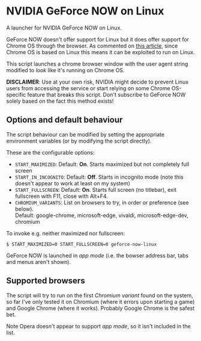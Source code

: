 # NVIDIA GeForce NOW on Linux

A launcher for NVIDIA GeForce NOW on Linux.

GeForce NOW doesn't offer support for Linux but it does offer support for Chrome OS through the browser. As commented on [this article](https://www.gamingonlinux.com/2020/08/nvidia-geforce-now-adds-chromebook-support-so-you-can-run-it-on-linux-too), since Chrome OS is based on Linux this means it can be exploited to run on Linux.

This script launches a chrome browser window with the user agent string modified to *look* like it's running on Chrome OS.

**DISCLAIMER**: Use at your own risk, NVIDIA might decide to prevent Linux users from accessing the service or start relying on some Chrome OS-specific feature that breaks this script. Don't subscribe to GeForce NOW solely based on the fact this method exists!

## Options and default behaviour

The script behaviour can be modified by setting the appropriate environment variables (or by modifying the script directly).

These are the configurable options:

- `START_MAXIMIZED`: Default: **On**. Starts maximized but not completely full screen
- `START_IN_INCOGNITO`: Default: **Off**. Starts in incognito mode (note this doesn't appear to work at least on my system)
- `START_FULLSCREEN`: Default: **On**. Starts full screen (no titlebar), exit fullscreen with F11, close with Alt+F4.
- `CHROMIUM_VARIANTS`: List on browsers to try, in order or preference (see below). \
    Default: google-chrome, microsoft-edge, vivaldi, microsoft-edge-dev, chromium 

To invoke e.g. neither maximized nor fullscreen:
```shell
$ START_MAXIMIZED=0 START_FULLSCREEN=0 geforce-now-linux
```

GeForce NOW is launched in *app mode* (i.e. the bowser address bar, tabs and menus aren't shown).

## Supported browsers

The script will try to run on the first *Chromium variant* found on the system, so far I've only tested it on Chromium (where it errors upon starting a game) and Google Chrome (where it works). Probably Google Chrome is the safest bet.

Note Opera doesn't appear to support *app mode*, so it isn't included in the list.
